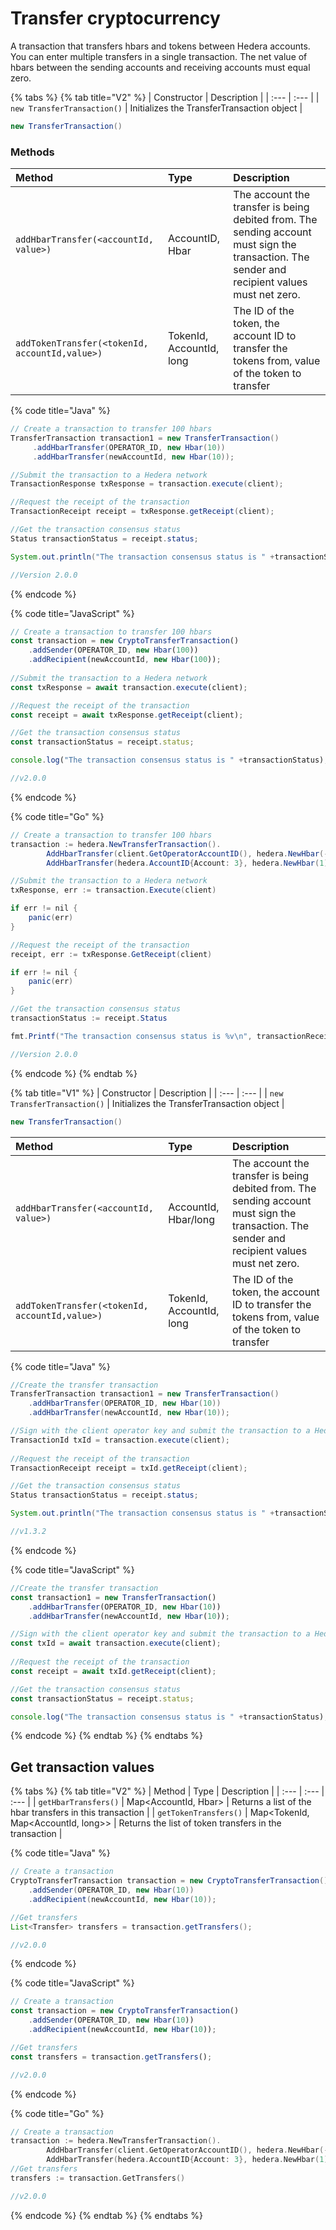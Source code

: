 # Transfer cryptocurrency

A transaction that transfers hbars and tokens between Hedera accounts. You can enter multiple transfers in a single transaction. The net value of hbars between the sending accounts and receiving accounts must equal zero. 

{% tabs %}
{% tab title="V2" %}
| Constructor | Description |
| :--- | :--- |
| `new TransferTransaction()` | Initializes the TransferTransaction object |

```java
new TransferTransaction()
```

### Methods

| Method | Type | Description |
| :--- | :--- | :--- |
| `addHbarTransfer(<accountId, value>)` | AccountID, Hbar | The account the transfer is being debited from. The sending account must sign the transaction. The sender and recipient values must net zero. |
| `addTokenTransfer(<tokenId, accountId,value>)` | TokenId, AccountId, long | The ID of the token, the account ID to transfer the tokens from, value of the token to transfer |

{% code title="Java" %}
```java
// Create a transaction to transfer 100 hbars
TransferTransaction transaction1 = new TransferTransaction()
     .addHbarTransfer(OPERATOR_ID, new Hbar(10))
     .addHbarTransfer(newAccountId, new Hbar(10));

//Submit the transaction to a Hedera network
TransactionResponse txResponse = transaction.execute(client);

//Request the receipt of the transaction
TransactionReceipt receipt = txResponse.getReceipt(client);

//Get the transaction consensus status
Status transactionStatus = receipt.status;

System.out.println("The transaction consensus status is " +transactionStatus);

//Version 2.0.0
```
{% endcode %}

{% code title="JavaScript" %}
```javascript
// Create a transaction to transfer 100 hbars
const transaction = new CryptoTransferTransaction()
    .addSender(OPERATOR_ID, new Hbar(100))
    .addRecipient(newAccountId, new Hbar(100));
    
//Submit the transaction to a Hedera network
const txResponse = await transaction.execute(client);

//Request the receipt of the transaction
const receipt = await txResponse.getReceipt(client);

//Get the transaction consensus status
const transactionStatus = receipt.status;

console.log("The transaction consensus status is " +transactionStatus);

//v2.0.0
```
{% endcode %}

{% code title="Go" %}
```java
// Create a transaction to transfer 100 hbars
transaction := hedera.NewTransferTransaction().
		AddHbarTransfer(client.GetOperatorAccountID(), hedera.NewHbar(-1)).
		AddHbarTransfer(hedera.AccountID{Account: 3}, hedera.NewHbar(1))

//Submit the transaction to a Hedera network
txResponse, err := transaction.Execute(client)

if err != nil {
    panic(err)
}

//Request the receipt of the transaction
receipt, err := txResponse.GetReceipt(client)

if err != nil {
    panic(err)
}

//Get the transaction consensus status
transactionStatus := receipt.Status

fmt.Printf("The transaction consensus status is %v\n", transactionReceipt.Status)

//Version 2.0.0
```
{% endcode %}
{% endtab %}

{% tab title="V1" %}
| Constructor | Description |
| :--- | :--- |
| `new TransferTransaction()` | Initializes the TransferTransaction object |

```java
new TransferTransaction()
```

| Method | Type | Description |
| :--- | :--- | :--- |
| `addHbarTransfer(<accountId, value>)` | AccountId, Hbar/long | The account the transfer is being debited from. The sending account must sign the transaction. The sender and recipient values must net zero. |
| `addTokenTransfer(<tokenId, accountId,value>)` | TokenId, AccountId, long | The ID of the token, the account ID to transfer the tokens from, value of the token to transfer |

{% code title="Java" %}
```java
//Create the transfer transaction
TransferTransaction transaction1 = new TransferTransaction()
    .addHbarTransfer(OPERATOR_ID, new Hbar(10))
    .addHbarTransfer(newAccountId, new Hbar(10));

//Sign with the client operator key and submit the transaction to a Hedera network
TransactionId txId = transaction.execute(client);
        
//Request the receipt of the transaction
TransactionReceipt receipt = txId.getReceipt(client);

//Get the transaction consensus status
Status transactionStatus = receipt.status;

System.out.println("The transaction consensus status is " +transactionStatus);

//v1.3.2
```
{% endcode %}

{% code title="JavaScript" %}
```javascript
//Create the transfer transaction
const transaction1 = new TransferTransaction()
    .addHbarTransfer(OPERATOR_ID, new Hbar(10))
    .addHbarTransfer(newAccountId, new Hbar(10));

//Sign with the client operator key and submit the transaction to a Hedera network
const txId = await transaction.execute(client);
        
//Request the receipt of the transaction
const receipt = await txId.getReceipt(client);

//Get the transaction consensus status
const transactionStatus = receipt.status;

console.log("The transaction consensus status is " +transactionStatus);
```
{% endcode %}
{% endtab %}
{% endtabs %}



## Get transaction values

{% tabs %}
{% tab title="V2" %}
| Method | Type | Description |
| :--- | :--- | :--- |
| `getHbarTransfers()` | Map&lt;AccountId,  Hbar&gt; | Returns a list of the hbar transfers in this transaction |
| `getTokenTransfers()` | Map&lt;TokenId, Map&lt;AccountId, long&gt;&gt; | Returns the list of token transfers in the transaction |

{% code title="Java" %}
```java
// Create a transaction 
CryptoTransferTransaction transaction = new CryptoTransferTransaction()
    .addSender(OPERATOR_ID, new Hbar(10))
    .addRecipient(newAccountId, new Hbar(10));

//Get transfers
List<Transfer> transfers = transaction.getTransfers();

//v2.0.0
```
{% endcode %}

{% code title="JavaScript" %}
```javascript
// Create a transaction 
const transaction = new CryptoTransferTransaction()
    .addSender(OPERATOR_ID, new Hbar(10))
    .addRecipient(newAccountId, new Hbar(10));

//Get transfers
const transfers = transaction.getTransfers();

//v2.0.0
```
{% endcode %}

{% code title="Go" %}
```go
// Create a transaction 
transaction := hedera.NewTransferTransaction().
		AddHbarTransfer(client.GetOperatorAccountID(), hedera.NewHbar(-1)).
		AddHbarTransfer(hedera.AccountID{Account: 3}, hedera.NewHbar(1))
//Get transfers
transfers := transaction.GetTransfers()

//v2.0.0
```
{% endcode %}
{% endtab %}
{% endtabs %}

